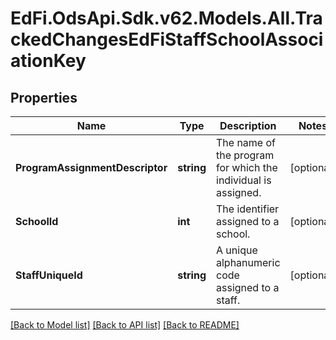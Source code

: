 # EdFi.OdsApi.Sdk.v62.Models.All.TrackedChangesEdFiStaffSchoolAssociationKey

## Properties

Name | Type | Description | Notes
------------ | ------------- | ------------- | -------------
**ProgramAssignmentDescriptor** | **string** | The name of the program for which the individual is assigned. | [optional] 
**SchoolId** | **int** | The identifier assigned to a school. | [optional] 
**StaffUniqueId** | **string** | A unique alphanumeric code assigned to a staff. | [optional] 

[[Back to Model list]](../README.md#documentation-for-models) [[Back to API list]](../README.md#documentation-for-api-endpoints) [[Back to README]](../README.md)

